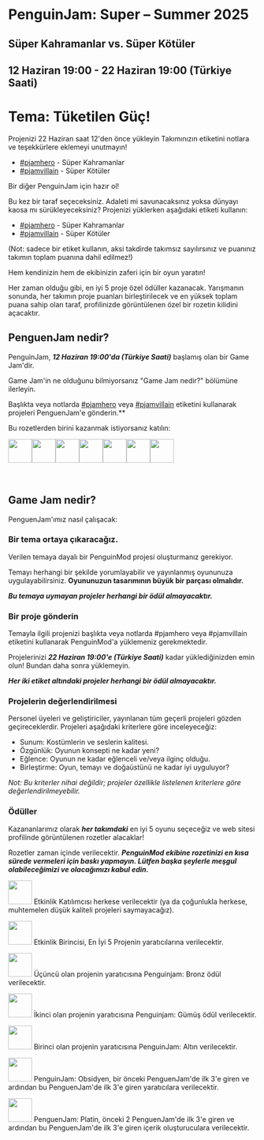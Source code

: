 # PenguinJam: Super – Summer 2025
## Süper Kahramanlar vs. Süper Kötüler
## 12 Haziran 19:00 - 22 Haziran 19:00 (Türkiye Saati)

# Tema: Tüketilen Güç!
Projenizi 22 Haziran saat 12'den önce yükleyin
Takımınızın etiketini notlara ve teşekkürlere eklemeyi unutmayın!
- [#pjamhero](/search?q=%23pjamhero) - Süper Kahramanlar
- [#pjamvillain](/search?q=%23pjamvillain) - Süper Kötüler

Bir diğer PenguinJam için hazır ol!

Bu kez bir taraf seçeceksiniz. Adaleti mi savunacaksınız yoksa dünyayı kaosa mı sürükleyeceksiniz?
Projenizi yüklerken aşağıdaki etiketi kullanın:
- [#pjamhero](/search?q=%23pjamhero) - Süper Kahramanlar
- [#pjamvillain](/search?q=%23pjamvillain) - Süper Kötüler

(Not: sadece bir etiket kullanın, aksi takdirde takımsız sayılırsınız ve puanınız takımın toplam puanına dahil edilmez!)

Hem kendinizin hem de ekibinizin zaferi için bir oyun yaratın!

Her zaman olduğu gibi, en iyi 5 proje özel ödüller kazanacak. Yarışmanın sonunda, her takımın proje puanları birleştirilecek ve en yüksek toplam puana sahip olan taraf, profilinizde görüntülenen özel bir rozetin kilidini açacaktır.

## PenguenJam nedir?
PenguinJam, ***12 Haziran 19:00'da (Türkiye Saati)*** başlamış olan bir Game Jam'dir.

Game Jam'in ne olduğunu bilmiyorsanız "Game Jam nedir?" bölümüne ilerleyin.

Başlıkta veya notlarda [#pjamhero](/search?q=%23pjamhero) veya [#pjamvillain](/search?q=%23pjamvillain) etiketini kullanarak projeleri PenguenJam'e gönderin.**

Bu rozetlerden birini kazanmak istiyorsanız katılın:
<div style="display:flex;flex-direction:row">
    <img src="https://penguinmod.com/badges/participant.png" width="48"></img>
    <img src="https://penguinmod.com/badges/eventwinner.png" width="48"></img>
    <img src="https://penguinmod.com/badges/penguinjambronze.png" width="48"></img>
    <img src="https://penguinmod.com/badges/penguinjamsilver.png" width="48"></img>
    <img src="https://penguinmod.com/badges/penguinjamgold.png" width="48"></img>
    <img src="https://penguinmod.com/badges/penguinjamobsidian.png" width="48"></img>
    <img src="https://penguinmod.com/badges/penguinjamplatinum.png" width="48"></img>
</div>
<br></br>

## Game Jam nedir?
PenguenJam'ımız nasıl çalışacak:

### Bir tema ortaya çıkaracağız.
Verilen temaya dayalı bir PenguinMod projesi oluşturmanız gerekiyor.

Temayı herhangi bir şekilde yorumlayabilir ve yayınlanmış oyununuza uygulayabilirsiniz. **Oyununuzun tasarımının büyük bir parçası olmalıdır.**

***Bu temaya uymayan projeler herhangi bir ödül almayacaktır.***

### Bir proje gönderin
Temayla ilgili projenizi başlıkta veya notlarda #pjamhero veya #pjamvillain etiketini kullanarak PenguinMod'a yüklemeniz gerekmektedir.

Projelerinizi ***22 Haziran 19:00'e (Türkiye Saati)*** kadar yüklediğinizden emin olun! Bundan daha sonra yüklemeyin.

***Her iki etiket altındaki projeler herhangi bir ödül almayacaktır.***

### Projelerin değerlendirilmesi
Personel üyeleri ve geliştiriciler, yayınlanan tüm geçerli projeleri gözden geçireceklerdir. Projeleri aşağıdaki kriterlere göre inceleyeceğiz:
- Sunum: Kostümlerin ve seslerin kalitesi.
- Özgünlük: Oyunun konsepti ne kadar yeni?
- Eğlence: Oyunun ne kadar eğlenceli ve/veya ilginç olduğu.
- Birleştirme: Oyun, temayı ve doğaüstünü ne kadar iyi uyguluyor?

*Not: Bu kriterler nihai değildir; projeler özellikle listelenen kriterlere göre değerlendirilmeyebilir.*

### Ödüller

Kazananlarımız olarak ***her takımdaki*** en iyi 5 oyunu seçeceğiz ve web sitesi profilinde görüntülenen rozetler alacaklar!

Rozetler zaman içinde verilecektir. ***PenguinMod ekibine rozetinizi en kısa sürede vermeleri için baskı yapmayın. Lütfen başka şeylerle meşgul olabileceğimizi ve olacağımızı kabul edin.***

<img src="https://penguinmod.com/badges/participant.png" width="48"></img>
Etkinlik Katılımcısı herkese verilecektir (ya da çoğunlukla herkese, muhtemelen düşük kaliteli projeleri saymayacağız).

<img src="https://penguinmod.com/badges/eventwinner.png" width="48"></img>
Etkinlik Birincisi, En İyi 5 Projenin yaratıcılarına verilecektir.

<img src="https://penguinmod.com/badges/penguinjambronze.png" width="48"></img>
Üçüncü olan projenin yaratıcısına Penguinjam: Bronz ödül verilecektir.

<img src="https://penguinmod.com/badges/penguinjamsilver.png" width="48"></img>
İkinci olan projenin yaratıcısına Penguinjam: Gümüş ödül verilecektir.

<img src="https://penguinmod.com/badges/penguinjamgold.png" width="48"></img>
Birinci olan projenin yaratıcısına PenguinJam: Altın verilecektir.

<img src="https://penguinmod.com/badges/penguinjamobsidian.png" width="48"></img>
PenguinJam: Obsidyen, bir önceki PenguenJam'de ilk 3'e giren ve ardından bu PenguenJam'de ilk 3'e giren yaratıcılara verilecektir.

<img src="https://penguinmod.com/badges/penguinjamplatinum.png" width="48"></img>
PenguenJam: Platin, önceki 2 PenguenJam'de ilk 3'e giren ve ardından bu PenguenJam'de ilk 3'e giren içerik oluşturuculara verilecektir.
